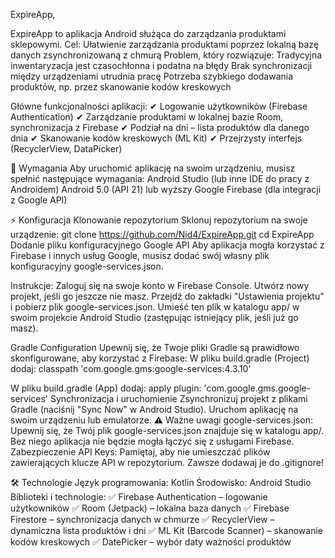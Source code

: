 ExpireApp,

ExpireApp to aplikacja Android służąca do zarządzania produktami sklepowymi.
Cel: Ułatwienie zarządzania produktami poprzez lokalną bazę danych zsynchronizowaną z chmurą
Problem, który rozwiązuje:
    Tradycyjna inwentaryzacja jest czasochłonna i podatna na błędy
    Brak synchronizacji między urządzeniami utrudnia pracę
    Potrzeba szybkiego dodawania produktów, np. przez skanowanie kodów kreskowych

Główne funkcjonalności aplikacji:
✔ Logowanie użytkowników (Firebase Authentication)
✔ Zarządzanie produktami w lokalnej bazie Room, synchronizacja z Firebase
✔ Podział na dni – lista produktów dla danego dnia
✔ Skanowanie kodów kreskowych (ML Kit)
✔ Przejrzysty interfejs (RecyclerView, DataPicker)

🚀 Wymagania
Aby uruchomić aplikację na swoim urządzeniu, musisz spełnić następujące wymagania:
    Android Studio (lub inne IDE do pracy z Androidem)
    Android 5.0 (API 21) lub wyższy
    Google Firebase (dla integracji z Google API)
    
⚡ Konfiguracja
    Klonowanie repozytorium
    Sklonuj repozytorium na swoje urządzenie:
git clone https://github.com/Nid4/ExpireApp.git
cd ExpireApp
Dodanie pliku konfiguracyjnego Google API
Aby aplikacja mogła korzystać z Firebase i innych usług Google, musisz dodać swój własny plik konfiguracyjny google-services.json.

Instrukcje:
    Zaloguj się na swoje konto w Firebase Console.
    Utwórz nowy projekt, jeśli go jeszcze nie masz.
    Przejdź do zakładki "Ustawienia projektu" i pobierz plik google-services.json.
    Umieść ten plik w katalogu app/ w swoim projekcie Android Studio (zastępując istniejący plik, jeśli już go masz).
    
Gradle Configuration
Upewnij się, że Twoje pliki Gradle są prawidłowo skonfigurowane, aby korzystać z Firebase:
    W pliku build.gradle (Project) dodaj:
classpath 'com.google.gms:google-services:4.3.10'

W pliku build.gradle (App) dodaj:
        apply plugin: 'com.google.gms.google-services'
    Synchronizacja i uruchomienie
        Zsynchronizuj projekt z plikami Gradle (naciśnij "Sync Now" w Android Studio).
        Uruchom aplikację na swoim urządzeniu lub emulatorze.
⚠️ Ważne uwagi
 google-services.json: Upewnij się, że Twój plik google-services.json znajduje się w katalogu app/. Bez niego aplikacja nie będzie mogła łączyć się z usługami Firebase.
Zabezpieczenie API Keys: Pamiętaj, aby nie umieszczać plików zawierających klucze API w repozytorium. Zawsze dodawaj je do .gitignore!

🛠️ Technologie
Język programowania: Kotlin
Środowisko: Android Studio
Biblioteki i technologie:
✅ Firebase Authentication – logowanie użytkowników
✅ Room (Jetpack) – lokalna baza danych
✅ Firebase Firestore – synchronizacja danych w chmurze
✅ RecyclerView – dynamiczna lista produktów i dni
✅ ML Kit (Barcode Scanner) – skanowanie kodów kreskowych
✅ DatePicker – wybór daty ważności produktów
